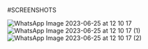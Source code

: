 #SCREENSHOTS

![WhatsApp Image 2023-06-25 at 12 10 17](https://github.com/Dharanish07/20BAD009/assets/78071026/c4124ea6-fc2b-4c9b-a344-4b6717f68086)
![WhatsApp Image 2023-06-25 at 12 10 17 (1)](https://github.com/Dharanish07/20BAD009/assets/78071026/1003943c-a7cd-490f-8d99-1970d291bb90)
![WhatsApp Image 2023-06-25 at 12 10 17 (2)](https://github.com/Dharanish07/20BAD009/assets/78071026/b43de2ac-f6e5-4a2d-9a9c-681de7f90295)


